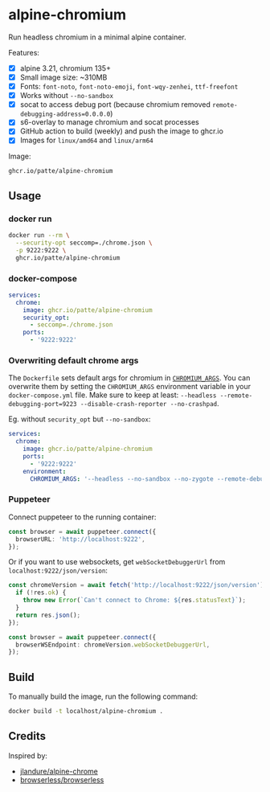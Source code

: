 # alpine-chromium

Run headless chromium in a minimal alpine container.

Features:
- [x] alpine 3.21, chromium 135+
- [x] Small image size: ~310MB 
- [x] Fonts: `font-noto`, `font-noto-emoji`, `font-wqy-zenhei`, `ttf-freefont`
- [x] Works without `--no-sandbox`
- [x] socat to access debug port (because chromium removed `remote-debugging-address=0.0.0.0`)
- [x] s6-overlay to manage chromium and socat processes
- [x] GitHub action to build (weekly) and push the image to ghcr.io
- [x] Images for `linux/amd64` and `linux/arm64`

Image:
```
ghcr.io/patte/alpine-chromium
```

## Usage

### docker run
```bash
docker run --rm \
  --security-opt seccomp=./chrome.json \
  -p 9222:9222 \
  ghcr.io/patte/alpine-chromium
```

### docker-compose
```yaml
services:
  chrome:
    image: ghcr.io/patte/alpine-chromium
    security_opt:
      - seccomp=./chrome.json
    ports:
      - '9222:9222'
```

### Overwriting default chrome args
The `Dockerfile` sets default args for chromium in [`CHROMIUM_ARGS`](./Dockerfile#L35). You can overwrite them by setting the `CHROMIUM_ARGS` environment variable in your `docker-compose.yml` file. Make sure to keep at least: `--headless --remote-debugging-port=9223 --disable-crash-reporter --no-crashpad`.

Eg. without `security_opt` but `--no-sandbox`:
```yaml
services:
  chrome:
    image: ghcr.io/patte/alpine-chromium
    ports:
      - '9222:9222'
    environment:
      CHROMIUM_ARGS: '--headless --no-sandbox --no-zygote --remote-debugging-port=9223 --disable-crash-reporter --no-crashpad'
```

### Puppeteer
Connect puppeteer to the running container:
```ts
const browser = await puppeteer.connect({
  browserURL: 'http://localhost:9222',
});
```

Or if you want to use websockets, get `webSocketDebuggerUrl` from `localhost:9222/json/version`:
```ts
const chromeVersion = await fetch('http://localhost:9222/json/version').then((res) => {
  if (!res.ok) {
    throw new Error(`Can't connect to Chrome: ${res.statusText}`);
  }
  return res.json();
});

const browser = await puppeteer.connect({
  browserWSEndpoint: chromeVersion.webSocketDebuggerUrl,
});
```

## Build
To manually build the image, run the following command:
```bash
docker build -t localhost/alpine-chromium .
```

## Credits
Inspired by:
- [jlandure/alpine-chrome](https://github.com/jlandure/alpine-chrome)
- [browserless/browserless](https://github.com/browserless/browserless)